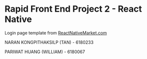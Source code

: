 ﻿# Rapid Front End Project 2 - React Native

Login page template from [ReactNativeMarket.com](http://reactnativemarket.com/) 

NARAN KONGPITHAKSILP (TAN) - 6180233

PARIWAT HUANG (WILLIAM) - 6180067
